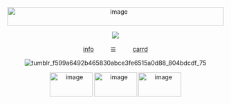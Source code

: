 <div align="center">
  <img width="500" height="43" alt="image" src="https://github.com/user-attachments/assets/44f99388-0bb7-4f98-8ccb-8f9c13db91a5" />

  ![](https://komarev.com/ghpvc/?username=mothereater&color=D8BFD8&style=plastic&label=⠀☆⠀&base=1000)
  
[info](https://t.me/autopsykiss)ㅤㅤㅤ☰ㅤㅤㅤ[carrd](https://mothereater.carrd.co) 

![tumblr_f599a6492b465830abce3fe6515a0d88_804bdcdf_75](https://github.com/user-attachments/assets/d2e2ffb2-28ae-46c0-bb3c-5b2860a76834)

<div align="center">
  <img width="99" height="56" alt="image" src="https://github.com/user-attachments/assets/7e8dedc9-9b1a-4877-bb23-b623eea7a948" /> <img width="99" height="56" alt="image" src="https://github.com/user-attachments/assets/fa5ffbc7-546d-4cf4-bda9-eea41deee4d3" /> <img width="99" height="56" alt="image" src="https://github.com/user-attachments/assets/bf84aaf9-4c5f-48f8-92c0-a12fbb5dbe17" /> 

